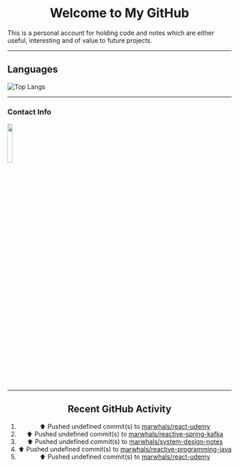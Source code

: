 <div style="text-align: center;">

# Welcome to My GitHub

</div>

This is a personal account for holding code and notes which are either useful, interesting and of value to future projects.

---
## Languages

![Top Langs](https://github-readme-stats.vercel.app/api/top-langs/?username=marwhals&layout=compact&bg_color=282c34&text_color=ffffff&title_color=ff5733)
 
---

### Contact Info

<a href="https://www.linkedin.com/in/marjanmubarok/">
  <img src="https://upload.wikimedia.org/wikipedia/commons/0/01/LinkedIn_Logo.svg" width="15%">
</a>

---

<div style="text-align: center;">

## Recent GitHub Activity

<!--RECENT_ACTIVITY:start-->
1. ⬆️ Pushed undefined commit(s) to [marwhals/react-udemy](https://github.com/marwhals/react-udemy)<br>
2. ⬆️ Pushed undefined commit(s) to [marwhals/reactive-spring-kafka](https://github.com/marwhals/reactive-spring-kafka)<br>
3. ⬆️ Pushed undefined commit(s) to [marwhals/system-design-notes](https://github.com/marwhals/system-design-notes)<br>
4. ⬆️ Pushed undefined commit(s) to [marwhals/reactive-programming-java](https://github.com/marwhals/reactive-programming-java)<br>
5. ⬆️ Pushed undefined commit(s) to [marwhals/react-udemy](https://github.com/marwhals/react-udemy)<br>
<!--RECENT_ACTIVITY:end-->

</div>